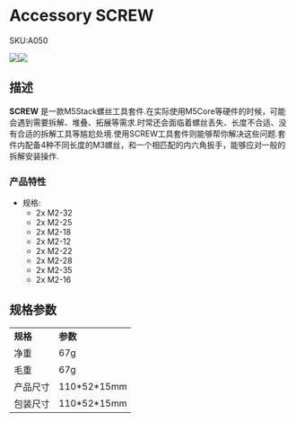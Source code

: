 # Accessory SCREW

<el-tag effect="plain">SKU:A050</el-tag>

<div class="product_pic"><img src="assets/img/product_pics/accessory/screw/screw_p1.webp"><img src="assets/img/product_pics/accessory/screw/screw_p2.webp"></div>

## 描述

**SCREW** 是一款M5Stack螺丝工具套件.在实际使用M5Core等硬件的时候，可能会遇到需要拆解、堆叠、拓展等需求.时常还会面临着螺丝丢失、长度不合适、没有合适的拆解工具等尴尬处境.使用SCREW工具套件则能够帮你解决这些问题.套件内配备4种不同长度的M3螺丝，和一个相匹配的内六角扳手，能够应对一般的拆解安装操作.

### 产品特性

-  规格: 
      - 2x M2-32
      - 2x M2-25
      - 2x M2-18
      - 2x M2-12
      - 2x M2-22
      - 2x M2-28
      - 2x M2-35
      - 2x M2-16

## 规格参数

<table>
   <tr style="font-weight:bold">
      <td>规格</td>
      <td>参数</td>
   </tr>
   <tr>
      <td>净重</td>
      <td>67g</td>
   </tr>
   <tr>
      <td>毛重</td>
      <td>67g</td>
   </tr>
   <tr>
      <td>产品尺寸</td>
      <td>110*52*15mm</td>
   </tr>
   <tr>
      <td>包装尺寸</td>
      <td>110*52*15mm</td>
   </tr>
 </table>

<script>

   var purchase_link = 'https://m5stack.com/collections/m5-accessory/products/8-pcs-m3-12-18-25-32-screw-with-allen-key';

   anchor_search(purchase_link);
   scrollFunc();

</script>
